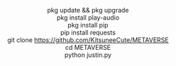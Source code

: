 
<div align="center" width="50">

pkg update && pkg upgrade             
pkg install play-audio         
pkg install pip        
pip install requests       
git clone https://github.com/KitsuneeCute/METAVERSE         
cd METAVERSE        
python justin.py           
</div>


